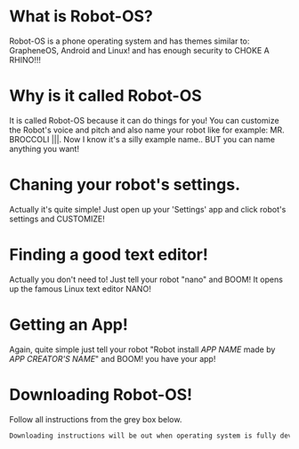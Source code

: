 # What is Robot-OS?
Robot-OS is a phone operating system and has themes similar to: GrapheneOS, Android and Linux! and has enough security to CHOKE A RHINO!!!

# Why is it called Robot-OS
It is called Robot-OS because it can do things for you! You can customize the Robot's voice and pitch and also name your robot like for example: MR. BROCCOLI |||. Now I know it's a silly example name.. BUT you can name anything you want!

# Chaning your robot's settings.
Actually it's quite simple! Just open up your 'Settings' app and click robot's settings and CUSTOMIZE!

# Finding a good text editor!
Actually you don't need to! Just tell your robot "nano" and BOOM! It opens up the famous Linux text editor NANO!

# Getting an App!
Again, quite simple just tell your robot "Robot install *APP NAME* made by *APP CREATOR'S NAME*" and BOOM! you have your app!

# Downloading Robot-OS!
Follow all instructions from the grey box below.

```markdown
Downloading instructions will be out when operating system is fully developed!
